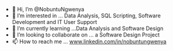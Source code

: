 - 👋 Hi, I’m @NobuntuNgwenya
- 👀 I’m interested in ... Data Analysis, SQL Scripting, Software Development and IT User Support
- 🌱 I’m currently learning ...Data Analysis and Software Design
- 💞️ I’m looking to collaborate on ... a Software Design Project
- 📫 How to reach me ... www.linkedin.com/in/nobuntungwenya 

<!---
NobuntuNgwenya/NobuntuNgwenya is a ✨ special ✨ repository because its `README.md` (this file) appears on your GitHub profile.
You can click the Preview link to take a look at your changes.
--->
